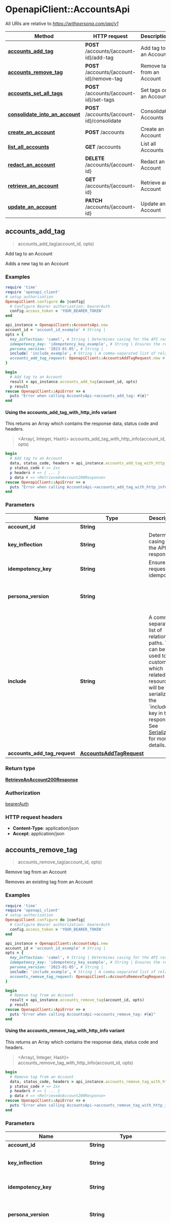 # OpenapiClient::AccountsApi

All URIs are relative to *https://withpersona.com/api/v1*

| Method | HTTP request | Description |
| ------ | ------------ | ----------- |
| [**accounts_add_tag**](AccountsApi.md#accounts_add_tag) | **POST** /accounts/{account-id}/add-tag | Add tag to an Account |
| [**accounts_remove_tag**](AccountsApi.md#accounts_remove_tag) | **POST** /accounts/{account-id}/remove-tag | Remove tag from an Account |
| [**accounts_set_all_tags**](AccountsApi.md#accounts_set_all_tags) | **POST** /accounts/{account-id}/set-tags | Set tags on an Account |
| [**consolidate_into_an_account**](AccountsApi.md#consolidate_into_an_account) | **POST** /accounts/{account-id}/consolidate | Consolidate Accounts |
| [**create_an_account**](AccountsApi.md#create_an_account) | **POST** /accounts | Create an Account |
| [**list_all_accounts**](AccountsApi.md#list_all_accounts) | **GET** /accounts | List all Accounts |
| [**redact_an_account**](AccountsApi.md#redact_an_account) | **DELETE** /accounts/{account-id} | Redact an Account |
| [**retrieve_an_account**](AccountsApi.md#retrieve_an_account) | **GET** /accounts/{account-id} | Retrieve an Account |
| [**update_an_account**](AccountsApi.md#update_an_account) | **PATCH** /accounts/{account-id} | Update an Account |


## accounts_add_tag

> <RetrieveAnAccount200Response> accounts_add_tag(account_id, opts)

Add tag to an Account

Adds a new tag to an Account

### Examples

```ruby
require 'time'
require 'openapi_client'
# setup authorization
OpenapiClient.configure do |config|
  # Configure Bearer authorization: bearerAuth
  config.access_token = 'YOUR_BEARER_TOKEN'
end

api_instance = OpenapiClient::AccountsApi.new
account_id = 'account_id_example' # String | 
opts = {
  key_inflection: 'camel', # String | Determines casing for the API response
  idempotency_key: 'idempotency_key_example', # String | Ensures the request is idempotent
  persona_version: '2023-01-05', # String | 
  include: 'include_example', # String | A comma-separated list of relationship paths. This can be used to customize which related resources will be fully serialized in the `included` key in the response. See [Serialization](https://docs.withpersona.com/reference/serialization#inclusion-of-related-resources) for more details.
  accounts_add_tag_request: OpenapiClient::AccountsAddTagRequest.new # AccountsAddTagRequest | 
}

begin
  # Add tag to an Account
  result = api_instance.accounts_add_tag(account_id, opts)
  p result
rescue OpenapiClient::ApiError => e
  puts "Error when calling AccountsApi->accounts_add_tag: #{e}"
end
```

#### Using the accounts_add_tag_with_http_info variant

This returns an Array which contains the response data, status code and headers.

> <Array(<RetrieveAnAccount200Response>, Integer, Hash)> accounts_add_tag_with_http_info(account_id, opts)

```ruby
begin
  # Add tag to an Account
  data, status_code, headers = api_instance.accounts_add_tag_with_http_info(account_id, opts)
  p status_code # => 2xx
  p headers # => { ... }
  p data # => <RetrieveAnAccount200Response>
rescue OpenapiClient::ApiError => e
  puts "Error when calling AccountsApi->accounts_add_tag_with_http_info: #{e}"
end
```

### Parameters

| Name | Type | Description | Notes |
| ---- | ---- | ----------- | ----- |
| **account_id** | **String** |  |  |
| **key_inflection** | **String** | Determines casing for the API response | [optional] |
| **idempotency_key** | **String** | Ensures the request is idempotent | [optional] |
| **persona_version** | **String** |  | [optional][default to &#39;2023-01-05&#39;] |
| **include** | **String** | A comma-separated list of relationship paths. This can be used to customize which related resources will be fully serialized in the &#x60;included&#x60; key in the response. See [Serialization](https://docs.withpersona.com/reference/serialization#inclusion-of-related-resources) for more details. | [optional] |
| **accounts_add_tag_request** | [**AccountsAddTagRequest**](AccountsAddTagRequest.md) |  | [optional] |

### Return type

[**RetrieveAnAccount200Response**](RetrieveAnAccount200Response.md)

### Authorization

[bearerAuth](../README.md#bearerAuth)

### HTTP request headers

- **Content-Type**: application/json
- **Accept**: application/json


## accounts_remove_tag

> <RetrieveAnAccount200Response> accounts_remove_tag(account_id, opts)

Remove tag from an Account

Removes an existing tag from an Account

### Examples

```ruby
require 'time'
require 'openapi_client'
# setup authorization
OpenapiClient.configure do |config|
  # Configure Bearer authorization: bearerAuth
  config.access_token = 'YOUR_BEARER_TOKEN'
end

api_instance = OpenapiClient::AccountsApi.new
account_id = 'account_id_example' # String | 
opts = {
  key_inflection: 'camel', # String | Determines casing for the API response
  idempotency_key: 'idempotency_key_example', # String | Ensures the request is idempotent
  persona_version: '2023-01-05', # String | 
  include: 'include_example', # String | A comma-separated list of relationship paths. This can be used to customize which related resources will be fully serialized in the `included` key in the response. See [Serialization](https://docs.withpersona.com/reference/serialization#inclusion-of-related-resources) for more details.
  accounts_remove_tag_request: OpenapiClient::AccountsRemoveTagRequest.new # AccountsRemoveTagRequest | 
}

begin
  # Remove tag from an Account
  result = api_instance.accounts_remove_tag(account_id, opts)
  p result
rescue OpenapiClient::ApiError => e
  puts "Error when calling AccountsApi->accounts_remove_tag: #{e}"
end
```

#### Using the accounts_remove_tag_with_http_info variant

This returns an Array which contains the response data, status code and headers.

> <Array(<RetrieveAnAccount200Response>, Integer, Hash)> accounts_remove_tag_with_http_info(account_id, opts)

```ruby
begin
  # Remove tag from an Account
  data, status_code, headers = api_instance.accounts_remove_tag_with_http_info(account_id, opts)
  p status_code # => 2xx
  p headers # => { ... }
  p data # => <RetrieveAnAccount200Response>
rescue OpenapiClient::ApiError => e
  puts "Error when calling AccountsApi->accounts_remove_tag_with_http_info: #{e}"
end
```

### Parameters

| Name | Type | Description | Notes |
| ---- | ---- | ----------- | ----- |
| **account_id** | **String** |  |  |
| **key_inflection** | **String** | Determines casing for the API response | [optional] |
| **idempotency_key** | **String** | Ensures the request is idempotent | [optional] |
| **persona_version** | **String** |  | [optional][default to &#39;2023-01-05&#39;] |
| **include** | **String** | A comma-separated list of relationship paths. This can be used to customize which related resources will be fully serialized in the &#x60;included&#x60; key in the response. See [Serialization](https://docs.withpersona.com/reference/serialization#inclusion-of-related-resources) for more details. | [optional] |
| **accounts_remove_tag_request** | [**AccountsRemoveTagRequest**](AccountsRemoveTagRequest.md) |  | [optional] |

### Return type

[**RetrieveAnAccount200Response**](RetrieveAnAccount200Response.md)

### Authorization

[bearerAuth](../README.md#bearerAuth)

### HTTP request headers

- **Content-Type**: application/json
- **Accept**: application/json


## accounts_set_all_tags

> <RetrieveAnAccount200Response> accounts_set_all_tags(account_id, opts)

Set tags on an Account

Sets all tags on an Account. Any tags that are not provided in the request will be removed.

### Examples

```ruby
require 'time'
require 'openapi_client'
# setup authorization
OpenapiClient.configure do |config|
  # Configure Bearer authorization: bearerAuth
  config.access_token = 'YOUR_BEARER_TOKEN'
end

api_instance = OpenapiClient::AccountsApi.new
account_id = 'account_id_example' # String | 
opts = {
  key_inflection: 'camel', # String | Determines casing for the API response
  idempotency_key: 'idempotency_key_example', # String | Ensures the request is idempotent
  persona_version: '2023-01-05', # String | 
  include: 'include_example', # String | A comma-separated list of relationship paths. This can be used to customize which related resources will be fully serialized in the `included` key in the response. See [Serialization](https://docs.withpersona.com/reference/serialization#inclusion-of-related-resources) for more details.
  accounts_set_all_tags_request: OpenapiClient::AccountsSetAllTagsRequest.new # AccountsSetAllTagsRequest | 
}

begin
  # Set tags on an Account
  result = api_instance.accounts_set_all_tags(account_id, opts)
  p result
rescue OpenapiClient::ApiError => e
  puts "Error when calling AccountsApi->accounts_set_all_tags: #{e}"
end
```

#### Using the accounts_set_all_tags_with_http_info variant

This returns an Array which contains the response data, status code and headers.

> <Array(<RetrieveAnAccount200Response>, Integer, Hash)> accounts_set_all_tags_with_http_info(account_id, opts)

```ruby
begin
  # Set tags on an Account
  data, status_code, headers = api_instance.accounts_set_all_tags_with_http_info(account_id, opts)
  p status_code # => 2xx
  p headers # => { ... }
  p data # => <RetrieveAnAccount200Response>
rescue OpenapiClient::ApiError => e
  puts "Error when calling AccountsApi->accounts_set_all_tags_with_http_info: #{e}"
end
```

### Parameters

| Name | Type | Description | Notes |
| ---- | ---- | ----------- | ----- |
| **account_id** | **String** |  |  |
| **key_inflection** | **String** | Determines casing for the API response | [optional] |
| **idempotency_key** | **String** | Ensures the request is idempotent | [optional] |
| **persona_version** | **String** |  | [optional][default to &#39;2023-01-05&#39;] |
| **include** | **String** | A comma-separated list of relationship paths. This can be used to customize which related resources will be fully serialized in the &#x60;included&#x60; key in the response. See [Serialization](https://docs.withpersona.com/reference/serialization#inclusion-of-related-resources) for more details. | [optional] |
| **accounts_set_all_tags_request** | [**AccountsSetAllTagsRequest**](AccountsSetAllTagsRequest.md) |  | [optional] |

### Return type

[**RetrieveAnAccount200Response**](RetrieveAnAccount200Response.md)

### Authorization

[bearerAuth](../README.md#bearerAuth)

### HTTP request headers

- **Content-Type**: application/json
- **Accept**: application/json


## consolidate_into_an_account

> <RetrieveAnAccount200Response> consolidate_into_an_account(account_id, opts)

Consolidate Accounts

Consolidates several source Accounts' information into one target Account. Any Persona resource associated with the source Account will be transferred over to the destination Account. However, the Account's attributes will **not** be transferred. After consolidation, you can update the destination Account's attributes using the [Account update endpoint](https://docs.withpersona.com/reference/update-an-account).  This endpoint can be used to clean up duplicate Accounts.  Note: A source account can only be consolidated once. Afterwards, the source account will be archived.

### Examples

```ruby
require 'time'
require 'openapi_client'
# setup authorization
OpenapiClient.configure do |config|
  # Configure Bearer authorization: bearerAuth
  config.access_token = 'YOUR_BEARER_TOKEN'
end

api_instance = OpenapiClient::AccountsApi.new
account_id = 'account_id_example' # String | Destination Account ID
opts = {
  key_inflection: 'camel', # String | Determines casing for the API response
  idempotency_key: 'idempotency_key_example', # String | Ensures the request is idempotent
  persona_version: '2023-01-05', # String | 
  include: 'include_example', # String | A comma-separated list of relationship paths. This can be used to customize which related resources will be fully serialized in the `included` key in the response. See [Serialization](https://docs.withpersona.com/reference/serialization#inclusion-of-related-resources) for more details.
  consolidate_into_an_account_request: OpenapiClient::ConsolidateIntoAnAccountRequest.new # ConsolidateIntoAnAccountRequest | 
}

begin
  # Consolidate Accounts
  result = api_instance.consolidate_into_an_account(account_id, opts)
  p result
rescue OpenapiClient::ApiError => e
  puts "Error when calling AccountsApi->consolidate_into_an_account: #{e}"
end
```

#### Using the consolidate_into_an_account_with_http_info variant

This returns an Array which contains the response data, status code and headers.

> <Array(<RetrieveAnAccount200Response>, Integer, Hash)> consolidate_into_an_account_with_http_info(account_id, opts)

```ruby
begin
  # Consolidate Accounts
  data, status_code, headers = api_instance.consolidate_into_an_account_with_http_info(account_id, opts)
  p status_code # => 2xx
  p headers # => { ... }
  p data # => <RetrieveAnAccount200Response>
rescue OpenapiClient::ApiError => e
  puts "Error when calling AccountsApi->consolidate_into_an_account_with_http_info: #{e}"
end
```

### Parameters

| Name | Type | Description | Notes |
| ---- | ---- | ----------- | ----- |
| **account_id** | **String** | Destination Account ID |  |
| **key_inflection** | **String** | Determines casing for the API response | [optional] |
| **idempotency_key** | **String** | Ensures the request is idempotent | [optional] |
| **persona_version** | **String** |  | [optional][default to &#39;2023-01-05&#39;] |
| **include** | **String** | A comma-separated list of relationship paths. This can be used to customize which related resources will be fully serialized in the &#x60;included&#x60; key in the response. See [Serialization](https://docs.withpersona.com/reference/serialization#inclusion-of-related-resources) for more details. | [optional] |
| **consolidate_into_an_account_request** | [**ConsolidateIntoAnAccountRequest**](ConsolidateIntoAnAccountRequest.md) |  | [optional] |

### Return type

[**RetrieveAnAccount200Response**](RetrieveAnAccount200Response.md)

### Authorization

[bearerAuth](../README.md#bearerAuth)

### HTTP request headers

- **Content-Type**: application/json
- **Accept**: application/json


## create_an_account

> <CreateAnAccount200Response> create_an_account(opts)

Create an Account

Creates a new Account for your organization.

### Examples

```ruby
require 'time'
require 'openapi_client'
# setup authorization
OpenapiClient.configure do |config|
  # Configure Bearer authorization: bearerAuth
  config.access_token = 'YOUR_BEARER_TOKEN'
end

api_instance = OpenapiClient::AccountsApi.new
opts = {
  key_inflection: 'camel', # String | Determines casing for the API response
  idempotency_key: 'idempotency_key_example', # String | Ensures the request is idempotent
  persona_version: '2023-01-05', # String | 
  include: 'include_example', # String | A comma-separated list of relationship paths. This can be used to customize which related resources will be fully serialized in the `included` key in the response. See [Serialization](https://docs.withpersona.com/reference/serialization#inclusion-of-related-resources) for more details.
  create_an_account_request: OpenapiClient::CreateAnAccountRequest.new # CreateAnAccountRequest | 
}

begin
  # Create an Account
  result = api_instance.create_an_account(opts)
  p result
rescue OpenapiClient::ApiError => e
  puts "Error when calling AccountsApi->create_an_account: #{e}"
end
```

#### Using the create_an_account_with_http_info variant

This returns an Array which contains the response data, status code and headers.

> <Array(<CreateAnAccount200Response>, Integer, Hash)> create_an_account_with_http_info(opts)

```ruby
begin
  # Create an Account
  data, status_code, headers = api_instance.create_an_account_with_http_info(opts)
  p status_code # => 2xx
  p headers # => { ... }
  p data # => <CreateAnAccount200Response>
rescue OpenapiClient::ApiError => e
  puts "Error when calling AccountsApi->create_an_account_with_http_info: #{e}"
end
```

### Parameters

| Name | Type | Description | Notes |
| ---- | ---- | ----------- | ----- |
| **key_inflection** | **String** | Determines casing for the API response | [optional] |
| **idempotency_key** | **String** | Ensures the request is idempotent | [optional] |
| **persona_version** | **String** |  | [optional][default to &#39;2023-01-05&#39;] |
| **include** | **String** | A comma-separated list of relationship paths. This can be used to customize which related resources will be fully serialized in the &#x60;included&#x60; key in the response. See [Serialization](https://docs.withpersona.com/reference/serialization#inclusion-of-related-resources) for more details. | [optional] |
| **create_an_account_request** | [**CreateAnAccountRequest**](CreateAnAccountRequest.md) |  | [optional] |

### Return type

[**CreateAnAccount200Response**](CreateAnAccount200Response.md)

### Authorization

[bearerAuth](../README.md#bearerAuth)

### HTTP request headers

- **Content-Type**: application/json
- **Accept**: application/json


## list_all_accounts

> <ListAllAccounts200Response> list_all_accounts(opts)

List all Accounts

Returns a list of your organization's <<glossary:account>>(s).

### Examples

```ruby
require 'time'
require 'openapi_client'
# setup authorization
OpenapiClient.configure do |config|
  # Configure Bearer authorization: bearerAuth
  config.access_token = 'YOUR_BEARER_TOKEN'
end

api_instance = OpenapiClient::AccountsApi.new
opts = {
  key_inflection: 'camel', # String | Determines casing for the API response
  idempotency_key: 'idempotency_key_example', # String | Ensures the request is idempotent
  persona_version: '2023-01-05', # String | 
  page: OpenapiClient::ListAllAccountsPageParameter.new, # ListAllAccountsPageParameter | 
  filter: { key: { key: 3.56}} # ListAllAccountsFilterParameter | 
}

begin
  # List all Accounts
  result = api_instance.list_all_accounts(opts)
  p result
rescue OpenapiClient::ApiError => e
  puts "Error when calling AccountsApi->list_all_accounts: #{e}"
end
```

#### Using the list_all_accounts_with_http_info variant

This returns an Array which contains the response data, status code and headers.

> <Array(<ListAllAccounts200Response>, Integer, Hash)> list_all_accounts_with_http_info(opts)

```ruby
begin
  # List all Accounts
  data, status_code, headers = api_instance.list_all_accounts_with_http_info(opts)
  p status_code # => 2xx
  p headers # => { ... }
  p data # => <ListAllAccounts200Response>
rescue OpenapiClient::ApiError => e
  puts "Error when calling AccountsApi->list_all_accounts_with_http_info: #{e}"
end
```

### Parameters

| Name | Type | Description | Notes |
| ---- | ---- | ----------- | ----- |
| **key_inflection** | **String** | Determines casing for the API response | [optional] |
| **idempotency_key** | **String** | Ensures the request is idempotent | [optional] |
| **persona_version** | **String** |  | [optional][default to &#39;2023-01-05&#39;] |
| **page** | [**ListAllAccountsPageParameter**](.md) |  | [optional] |
| **filter** | [**ListAllAccountsFilterParameter**](Object.md) |  | [optional] |

### Return type

[**ListAllAccounts200Response**](ListAllAccounts200Response.md)

### Authorization

[bearerAuth](../README.md#bearerAuth)

### HTTP request headers

- **Content-Type**: Not defined
- **Accept**: application/json


## redact_an_account

> <RetrieveAnAccount200Response> redact_an_account(account_id, opts)

Redact an Account

Permanently deletes personally identifiable information (PII) for an Account and all associated Inquiries, Verifications and Reports. The response indicates a successful redaction of the Account. Redaction of the Account's associated child objects are done asynchronously and may take  some time before all associated child objects are fully redacted. **This action cannot be undone**.  This endpoint can be used to comply with privacy regulations such as GDPR / CCPA or to enforce data privacy.  Note: An account is still updatable after redaction. If you want to delete data continuously, please reach out to us to help you setup a retention policy.

### Examples

```ruby
require 'time'
require 'openapi_client'
# setup authorization
OpenapiClient.configure do |config|
  # Configure Bearer authorization: bearerAuth
  config.access_token = 'YOUR_BEARER_TOKEN'
end

api_instance = OpenapiClient::AccountsApi.new
account_id = 'account_id_example' # String | 
opts = {
  key_inflection: 'camel', # String | Determines casing for the API response
  idempotency_key: 'idempotency_key_example', # String | Ensures the request is idempotent
  persona_version: '2023-01-05', # String | 
  include: 'include_example' # String | A comma-separated list of relationship paths. This can be used to customize which related resources will be fully serialized in the `included` key in the response. See [Serialization](https://docs.withpersona.com/reference/serialization#inclusion-of-related-resources) for more details.
}

begin
  # Redact an Account
  result = api_instance.redact_an_account(account_id, opts)
  p result
rescue OpenapiClient::ApiError => e
  puts "Error when calling AccountsApi->redact_an_account: #{e}"
end
```

#### Using the redact_an_account_with_http_info variant

This returns an Array which contains the response data, status code and headers.

> <Array(<RetrieveAnAccount200Response>, Integer, Hash)> redact_an_account_with_http_info(account_id, opts)

```ruby
begin
  # Redact an Account
  data, status_code, headers = api_instance.redact_an_account_with_http_info(account_id, opts)
  p status_code # => 2xx
  p headers # => { ... }
  p data # => <RetrieveAnAccount200Response>
rescue OpenapiClient::ApiError => e
  puts "Error when calling AccountsApi->redact_an_account_with_http_info: #{e}"
end
```

### Parameters

| Name | Type | Description | Notes |
| ---- | ---- | ----------- | ----- |
| **account_id** | **String** |  |  |
| **key_inflection** | **String** | Determines casing for the API response | [optional] |
| **idempotency_key** | **String** | Ensures the request is idempotent | [optional] |
| **persona_version** | **String** |  | [optional][default to &#39;2023-01-05&#39;] |
| **include** | **String** | A comma-separated list of relationship paths. This can be used to customize which related resources will be fully serialized in the &#x60;included&#x60; key in the response. See [Serialization](https://docs.withpersona.com/reference/serialization#inclusion-of-related-resources) for more details. | [optional] |

### Return type

[**RetrieveAnAccount200Response**](RetrieveAnAccount200Response.md)

### Authorization

[bearerAuth](../README.md#bearerAuth)

### HTTP request headers

- **Content-Type**: Not defined
- **Accept**: application/json


## retrieve_an_account

> <RetrieveAnAccount200Response> retrieve_an_account(account_id, opts)

Retrieve an Account

Retrieves the details of an existing Account.

### Examples

```ruby
require 'time'
require 'openapi_client'
# setup authorization
OpenapiClient.configure do |config|
  # Configure Bearer authorization: bearerAuth
  config.access_token = 'YOUR_BEARER_TOKEN'
end

api_instance = OpenapiClient::AccountsApi.new
account_id = 'account_id_example' # String | 
opts = {
  key_inflection: 'camel', # String | Determines casing for the API response
  idempotency_key: 'idempotency_key_example', # String | Ensures the request is idempotent
  persona_version: '2023-01-05', # String | 
  include: 'include_example' # String | A comma-separated list of relationship paths. This can be used to customize which related resources will be fully serialized in the `included` key in the response. See [Serialization](https://docs.withpersona.com/reference/serialization#inclusion-of-related-resources) for more details.
}

begin
  # Retrieve an Account
  result = api_instance.retrieve_an_account(account_id, opts)
  p result
rescue OpenapiClient::ApiError => e
  puts "Error when calling AccountsApi->retrieve_an_account: #{e}"
end
```

#### Using the retrieve_an_account_with_http_info variant

This returns an Array which contains the response data, status code and headers.

> <Array(<RetrieveAnAccount200Response>, Integer, Hash)> retrieve_an_account_with_http_info(account_id, opts)

```ruby
begin
  # Retrieve an Account
  data, status_code, headers = api_instance.retrieve_an_account_with_http_info(account_id, opts)
  p status_code # => 2xx
  p headers # => { ... }
  p data # => <RetrieveAnAccount200Response>
rescue OpenapiClient::ApiError => e
  puts "Error when calling AccountsApi->retrieve_an_account_with_http_info: #{e}"
end
```

### Parameters

| Name | Type | Description | Notes |
| ---- | ---- | ----------- | ----- |
| **account_id** | **String** |  |  |
| **key_inflection** | **String** | Determines casing for the API response | [optional] |
| **idempotency_key** | **String** | Ensures the request is idempotent | [optional] |
| **persona_version** | **String** |  | [optional][default to &#39;2023-01-05&#39;] |
| **include** | **String** | A comma-separated list of relationship paths. This can be used to customize which related resources will be fully serialized in the &#x60;included&#x60; key in the response. See [Serialization](https://docs.withpersona.com/reference/serialization#inclusion-of-related-resources) for more details. | [optional] |

### Return type

[**RetrieveAnAccount200Response**](RetrieveAnAccount200Response.md)

### Authorization

[bearerAuth](../README.md#bearerAuth)

### HTTP request headers

- **Content-Type**: Not defined
- **Accept**: application/json


## update_an_account

> <RetrieveAnAccount200Response> update_an_account(account_id, opts)

Update an Account

Updates an existing Account.

### Examples

```ruby
require 'time'
require 'openapi_client'
# setup authorization
OpenapiClient.configure do |config|
  # Configure Bearer authorization: bearerAuth
  config.access_token = 'YOUR_BEARER_TOKEN'
end

api_instance = OpenapiClient::AccountsApi.new
account_id = 'account_id_example' # String | 
opts = {
  key_inflection: 'camel', # String | Determines casing for the API response
  idempotency_key: 'idempotency_key_example', # String | Ensures the request is idempotent
  persona_version: '2023-01-05', # String | 
  include: 'include_example', # String | A comma-separated list of relationship paths. This can be used to customize which related resources will be fully serialized in the `included` key in the response. See [Serialization](https://docs.withpersona.com/reference/serialization#inclusion-of-related-resources) for more details.
  update_an_account_request: OpenapiClient::UpdateAnAccountRequest.new # UpdateAnAccountRequest | 
}

begin
  # Update an Account
  result = api_instance.update_an_account(account_id, opts)
  p result
rescue OpenapiClient::ApiError => e
  puts "Error when calling AccountsApi->update_an_account: #{e}"
end
```

#### Using the update_an_account_with_http_info variant

This returns an Array which contains the response data, status code and headers.

> <Array(<RetrieveAnAccount200Response>, Integer, Hash)> update_an_account_with_http_info(account_id, opts)

```ruby
begin
  # Update an Account
  data, status_code, headers = api_instance.update_an_account_with_http_info(account_id, opts)
  p status_code # => 2xx
  p headers # => { ... }
  p data # => <RetrieveAnAccount200Response>
rescue OpenapiClient::ApiError => e
  puts "Error when calling AccountsApi->update_an_account_with_http_info: #{e}"
end
```

### Parameters

| Name | Type | Description | Notes |
| ---- | ---- | ----------- | ----- |
| **account_id** | **String** |  |  |
| **key_inflection** | **String** | Determines casing for the API response | [optional] |
| **idempotency_key** | **String** | Ensures the request is idempotent | [optional] |
| **persona_version** | **String** |  | [optional][default to &#39;2023-01-05&#39;] |
| **include** | **String** | A comma-separated list of relationship paths. This can be used to customize which related resources will be fully serialized in the &#x60;included&#x60; key in the response. See [Serialization](https://docs.withpersona.com/reference/serialization#inclusion-of-related-resources) for more details. | [optional] |
| **update_an_account_request** | [**UpdateAnAccountRequest**](UpdateAnAccountRequest.md) |  | [optional] |

### Return type

[**RetrieveAnAccount200Response**](RetrieveAnAccount200Response.md)

### Authorization

[bearerAuth](../README.md#bearerAuth)

### HTTP request headers

- **Content-Type**: application/json
- **Accept**: application/json

